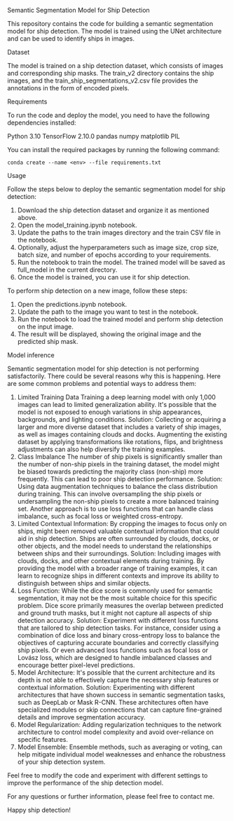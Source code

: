 Semantic Segmentation Model for Ship Detection

This repository contains the code for building a semantic segmentation model for ship detection. The model is trained using the UNet architecture and can be used to identify ships in images.

Dataset

The model is trained on a ship detection dataset, which consists of images and corresponding ship masks. The train_v2 directory contains the ship images, and the train_ship_segmentations_v2.csv file provides the annotations in the form of encoded pixels.

Requirements

To run the code and deploy the model, you need to have the following dependencies installed:

Python 3.10
TensorFlow 2.10.0
pandas
numpy
matplotlib
PIL

You can install the required packages by running the following command:

`conda create --name <env> --file requirements.txt`

Usage

Follow the steps below to deploy the semantic segmentation model for ship detection:

1. Download the ship detection dataset and organize it as mentioned above.
2. Open the model_training.ipynb notebook.
3. Update the paths to the train images directory and the train CSV file in the notebook.
4. Optionally, adjust the hyperparameters such as image size, crop size, batch size, and number of epochs according to your requirements.
5. Run the notebook to train the model. The trained model will be saved as full_model in the current directory.
6. Once the model is trained, you can use it for ship detection.


To perform ship detection on a new image, follow these steps:

1. Open the predictions.ipynb notebook.
2. Update the path to the image you want to test in the notebook.
3. Run the notebook to load the trained model and perform ship detection on the input image.
4. The result will be displayed, showing the original image and the predicted ship mask.

Model inference

Semantic segmentation model for ship detection is not performing satisfactorily. There could be several reasons why this is happening. Here are some common problems and potential ways to address them:

1. Limited Training Data 
Training a deep learning model with only 1,000 images can lead to limited generalization ability. It's possible that the model is not exposed to enough variations in ship appearances, backgrounds, and lighting conditions.
Solution: Collecting or acquiring a larger and more diverse dataset that includes a variety of ship images, as well as images containing clouds and docks. Augmenting the existing dataset by applying transformations like rotations, flips, and brightness adjustments can also help diversify the training examples.
2. Class Imbalance
The number of ship pixels is significantly smaller than the number of non-ship pixels in the training dataset, the model might be biased towards predicting the majority class (non-ship) more frequently. This can lead to poor ship detection performance.
Solution: Using data augmentation techniques to balance the class distribution during training. This can involve oversampling the ship pixels or undersampling the non-ship pixels to create a more balanced training set. Another approach is to use loss functions that can handle class imbalance, such as focal loss or weighted cross-entropy.
3. Limited Contextual Information: 
By cropping the images to focus only on ships, might been removed valuable contextual information that could aid in ship detection. Ships are often surrounded by clouds, docks, or other objects, and the model needs to understand the relationships between ships and their surroundings.
Solution: Including images with clouds, docks, and other contextual elements during training. By providing the model with a broader range of training examples, it can learn to recognize ships in different contexts and improve its ability to distinguish between ships and similar objects.
4. Loss Function: 
While the dice score is commonly used for semantic segmentation, it may not be the most suitable choice for this specific problem. Dice score primarily measures the overlap between predicted and ground truth masks, but it might not capture all aspects of ship detection accuracy.
Solution: Experiment with different loss functions that are tailored to ship detection tasks. For instance, consider using a combination of dice loss and binary cross-entropy loss to balance the objectives of capturing accurate boundaries and correctly classifying ship pixels. Or even advanced loss functions such as focal loss or Lovász loss, which are designed to handle imbalanced classes and encourage better pixel-level predictions.
5. Model Architecture: 
It's possible that the current architecture and its depth is not able to effectively capture the necessary ship features or contextual information.
Solution: Experimenting with different architectures that have shown success in semantic segmentation tasks, such as DeepLab or Mask R-CNN. These architectures often have specialized modules or skip connections that can capture fine-grained details and improve segmentation accuracy.
6. Model Regularization: 
Adding regularization techniques to the network architecture to control model complexity and avoid over-reliance on specific features.
7. Model Ensemble: 
Ensemble methods, such as averaging or voting, can help mitigate individual model weaknesses and enhance the robustness of your ship detection system.



Feel free to modify the code and experiment with different settings to improve the performance of the ship detection model.

For any questions or further information, please feel free to contact me.

Happy ship detection!